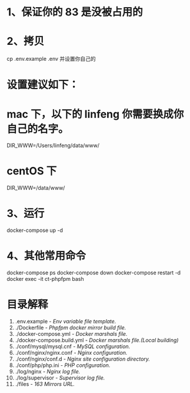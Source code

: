 
# 1、保证你的 83 是没被占用的

# 2、拷贝
  cp .env.example .env 并设置你自己的

# 设置建议如下：

# mac 下，以下的 linfeng 你需要换成你自己的名字。
DIR_WWW=/Users/linfeng/data/www/

# centOS 下
DIR_WWW=/data/www/

# 3、运行
docker-compose up -d

# 4、其他常用命令
  docker-compose ps
  docker-compose down
  docker-compose restart -d
  docker exec -it ct-phpfpm bash


# 目录解释
1. .env.example - *Env variable file template.*
2. ./Dockerfile - *Phpfpm docker mirror build file.*
3. ./docker-compose.yml - *Docker marshals file.*
4. ./docker-compose.build.yml - *Docker marshals file.(Local building)*
5. ./conf/mysql/mysql.cnf - *MySQL configuration.*
6. ./conf/nginx/nginx.conf - *Nginx configuration.*
7. ./conf/nginx/conf.d - *Nginx site configuration directory.*
8. ./conf/php/php.ini - *PHP configuration.*
10. ./log/nginx - *Nginx log file.*
11. ./log/supervisor - *Supervisor log file.*
12. ./files - *163 Mirrors URL.*

